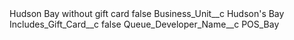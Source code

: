 <?xml version="1.0" encoding="UTF-8"?>
<CustomMetadata xmlns="http://soap.sforce.com/2006/04/metadata" xmlns:xsi="http://www.w3.org/2001/XMLSchema-instance" xmlns:xsd="http://www.w3.org/2001/XMLSchema">
    <label>Hudson Bay without gift card</label>
    <protected>false</protected>
    <values>
        <field>Business_Unit__c</field>
        <value xsi:type="xsd:string">Hudson&apos;s Bay</value>
    </values>
    <values>
        <field>Includes_Gift_Card__c</field>
        <value xsi:type="xsd:boolean">false</value>
    </values>
    <values>
        <field>Queue_Developer_Name__c</field>
        <value xsi:type="xsd:string">POS_Bay</value>
    </values>
</CustomMetadata>
